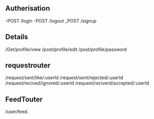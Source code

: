 
## Autherisation
-POST /login
-POST /logout
_POST  /signup


## Details
/Get/profile/view
/post/profile/edit
/post/profile/password

## requestrouter
/request/sent/like/:userId
/request/sent/rejected/:userId
/request/recived/ignored/:userId
/request/reciverd/accepted/:userId

## FeedTouter

/user/feed.
